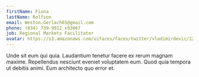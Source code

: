 ```yaml
---
firstName: Fiona
lastName: Rolfson
email: Weston.Gerlach65@gmail.com
phone: (834) 739-9912 x93067
job: Regional Markets Facilitator
avatar: https://s3.amazonaws.com/uifaces/faces/twitter/vladimirdevic/128.jpg
---
```

Unde sit eum qui quia. Laudantium tenetur facere ex rerum magnam maxime. Repellendus nesciunt eveniet voluptatem eum. Quod quia tempora ut debitis animi. Eum architecto quo error et.
